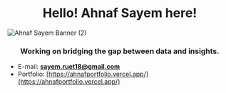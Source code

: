 <h1 align="center">Hello! Ahnaf Sayem here!</h1>

![Ahnaf Sayem Banner (2)](https://github.com/user-attachments/assets/c3c76c98-5a50-437a-97cb-2b3ce4ca725e)

<h3 align="center">Working on bridging the gap between data and insights.</h3>

- E-mail: **sayem.ruet18@gmail.com**
- Portfolio: [https://ahnafportfolio.vercel.app/](https://ahnafportfolio.vercel.app/)


